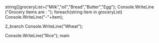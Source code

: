string[]groceryList={"Milk","oil","Bread","Butter","Egg"};
Console.WriteLine ("Grocery Items are : ");
foreach(string item in groceryList)
Console.WriteLine("-"+item);




2_branch
Console.WriteLine("Wheat");

Console.WriteLine("Rice");
main
